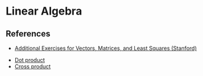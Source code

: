 # Linear Algebra

## References

- [Additional Exercises for Vectors, Matrices, and Least Squares (Stanford)](https://stanford.edu/class/engr108/103exercises.pdf)
* [Dot product](https://en.wikipedia.org/wiki/Dot_product)
* [Cross product](https://en.wikipedia.org/wiki/Cross_product)

